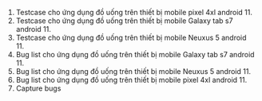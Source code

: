 1. Testcase cho ứng dụng đồ uống trên thiết bị mobile pixel 4xl android 11.
2. Testcase cho ứng dụng đồ uống trên thiết bị mobile Galaxy tab s7 android 11.
3. Testcase cho ứng dụng đồ uống trên thiết bị mobile Neuxus 5 android 11.
4. Bug list cho ứng dụng đồ uống trên thiết bị mobile Galaxy tab s7 android 11.
5. Bug list cho ứng dụng đồ uống trên thiết bị mobile Neuxus 5 android 11.
6. Bug list cho ứng dụng đồ uống trên thiết bị mobile pixel 4xl android 11.
7. Capture bugs 






